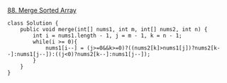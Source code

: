 [88. Merge Sorted Array](https://leetcode.com/problems/merge-sorted-array/)

```
class Solution {
    public void merge(int[] nums1, int m, int[] nums2, int n) {
        int i = nums1.length - 1, j = m - 1, k = n - 1;
        while(i >= 0){
            nums1[i--] = (j>=0&&k>=0)?((nums2[k]>nums1[j])?nums2[k--]:nums1[j--]):((j<0)?nums2[k--]:nums1[j--]);
        }
    }
}
```
